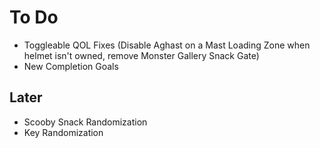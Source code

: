 # To Do
- Toggleable QOL Fixes  (Disable Aghast on a Mast Loading Zone when helmet isn't owned, remove Monster Gallery Snack Gate) 
- New Completion Goals
## Later
- Scooby Snack Randomization
- Key Randomization
